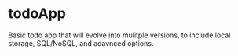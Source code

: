 # todoApp
Basic todo app that will evolve into mulitple versions, to include local storage, SQL/NoSQL, and adavnced options. 
